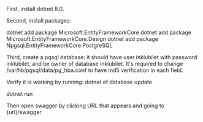 First, install dotnet 8.0.

Second, install packages:

dotnet add package Microsoft.EntityFrameworkCore
dotnet add package Microsoft.EntityFrameworkCore.Design
dotnet add package Npgsql.EntityFrameworkCore.PostgreSQL

Third, create a pqsql database: it should have user inklubilet with password inklubilet, and be owner of database inklubilet. It's required to change /var/lib/pgsql/data/pg_hba.conf to have md5 verification in each field.

Verify it is working by running:
dotnet ef database update

dotnet run

Then open swagger by clicking URL that appears and going to {url}/swagger